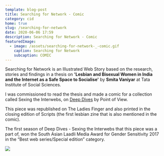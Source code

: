 ```yaml
---
template: blog-post
title: Searching for Network - Comic
category: cid
home: true
slug: /searching-for-network
date: 2020-06-06 17:59
description: Searching for Network - Comic
featuredImage:
  - image: /assets/searching-for-network-_-comic.gif
    caption: Searching for Network
    subcaption: COMIC
---
```

Searching for Network is an Illustrated Web Story based on the research, stories and findings in a thesis on **'Lesbian and Bisexual Women in India and the Internet as a Safe Space to Socialise'** by **Smita Vaniyar** at Tata Institute of Social Sciences.  

I was commissioned to read the thesis and made a comic for a collection called Sexing the Interwebs, on [Deep Dives](https://deepdives.in/about) by Point of View. 

This piece was republished on The Ladies Finger and also printed in the closing edition of Scripts (the first lesbian zine that is also mentioned in the comic).

The first season of Deep Dives - Sexing the Interwebs that this piece was a part of, won the South Asian Laadli Media Award for Gender Sensitivity 2017 in the “Best web series/Special edition” category. 

![](/assets/searching.gif)